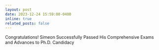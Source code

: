 ```yaml
---
layout: post
date: 2023-12-24 15:59:00-0400
inline: true
related_posts: false
---
```


Congratulations! Simeon Successfully Passed His Comprehensive Exams and Advances to Ph.D. Candidacy
